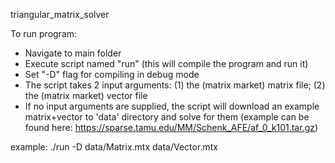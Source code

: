 triangular_matrix_solver

To run program:
 - Navigate to main folder
 - Execute script named "run" (this will compile the program and run it)
 - Set "-D" flag for compiling in debug mode
 - The script takes 2 input arguments: (1) the (matrix market) matrix file; (2) the (matrix market) vector file
 - If no input arguments are supplied, the script will download an example matrix+vector to 'data' directory and solve for them
   (example can be found here: https://sparse.tamu.edu/MM/Schenk_AFE/af_0_k101.tar.gz)

 example: ./run -D data/Matrix.mtx data/Vector.mtx
